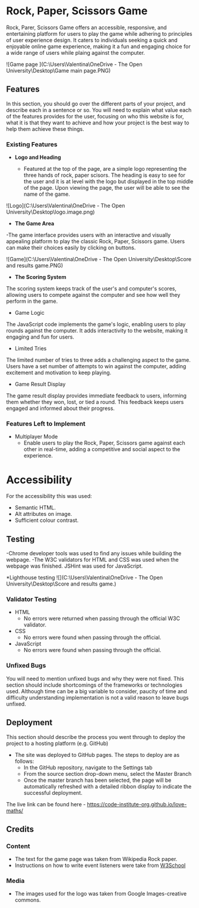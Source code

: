 # Rock, Paper, Scissors Game 

Rock, Parer, Scissors Game offers an accessible, responsive, and entertaining platform for users to play the game while adhering to principles of user experience design. It caters to individuals seeking a quick and enjoyable online game experience, making it a fun and engaging choice for a wide range of users while plaing against the computer. 

![Game page ](C:\Users\Valentina\OneDrive - The Open University\Desktop\Game main page.PNG)

## Features 

In this section, you should go over the different parts of your project, and describe each in a sentence or so. You will need to explain what value each of the features provides for the user, focusing on who this website is for, what it is that they want to achieve and how your project is the best way to help them achieve these things.

### Existing Features

- __Logo and Heading__

  - Featured at the top of the page, are a simple logo representing the three hands of rock, paper scisors. The heading is easy to see for the user and it is at level with the logo but displayed in the top middle of the page. Upon viewing the page, the user will be able to see the name of the game.

![Logo](C:\Users\Valentina\OneDrive - The Open University\Desktop\logo.image.png)

- __The Game Area__

 -The game interface provides users with an interactive and visually appealing platform to play the classic Rock, Paper, Scissors game. Users can make their choices easily by clicking on buttons.

![Game](C:\Users\Valentina\OneDrive - The Open University\Desktop\Score and results game.PNG)

- __The Scoring System__

 The scoring system keeps track of the user's and computer's scores, allowing users to compete against the computer and see how well they perform in the game.

- Game Logic

 The JavaScript code implements the game's logic, enabling users to play rounds against the computer. It adds interactivity to the website, making it engaging and fun for users.

- Limited Tries

 The limited number of tries to three adds a challenging aspect to the game. Users have a set number of attempts to win against the computer, adding excitement and motivation to keep playing.

- Game Result Display

 The game result display provides immediate feedback to users, informing them whether they won, lost, or tied a round. This feedback keeps users engaged and informed about their progress.

### Features Left to Implement

- Multiplayer Mode
  - Enable users to play the Rock, Paper, Scissors game against each other in real-time, adding a competitive and social aspect to the experience.

# Accessibility

For the accessibility this was used:
- Semantic HTML.
- Alt attributes on image.
- Sufficient colour contrast.

## Testing 
-Chrome developer tools was used to find any issues while building the webpage.
-The W3C validators for HTML and CSS was used when the webpage was finished. JSHint was used for JavaScript.

*Lighthouse testing
![](C:\Users\Valentina\OneDrive - The Open University\Desktop\Score and results game.)

### Validator Testing 
- HTML
    - No errors were returned when passing through the official W3C validator.
- CSS
    - No errors were found when passing through the official.
- JavaScript
    - No errors were found when passing through the official.
      

### Unfixed Bugs
You will need to mention unfixed bugs and why they were not fixed. This section should include shortcomings of the frameworks or technologies used. Although time can be a big variable to consider, paucity of time and difficulty understanding implementation is not a valid reason to leave bugs unfixed. 

## Deployment
This section should describe the process you went through to deploy the project to a hosting platform (e.g. GitHub) 

- The site was deployed to GitHub pages. The steps to deploy are as follows: 
  - In the GitHub repository, navigate to the Settings tab 
  - From the source section drop-down menu, select the Master Branch
  - Once the master branch has been selected, the page will be automatically refreshed with a detailed ribbon display to indicate the successful deployment. 

The live link can be found here - https://code-institute-org.github.io/love-maths/


## Credits 

### Content 
- The text for the game page was taken from Wikipedia Rock paper. 
- Instructions on how to write event listeners were take from [W3School](https://www.w3schools.com/js/js_htmldom_eventlistener.asp#:~:text=removeEventListener()%20method.-,Syntax,call%20when%20the%20event%20occurs.)

### Media
- The images used for the logo was taken from Google Images-creative commons. 

